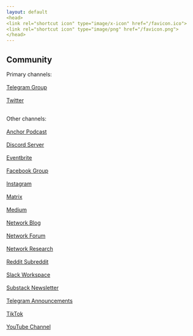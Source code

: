 ```yaml
---
layout: default
<head>
<link rel="shortcut icon" type="image/x-icon" href="/favicon.ico">
<link rel="shortcut icon" type="image/png" href="/favicon.png">
</head>
---
```

## Community

Primary channels:
<br>
<br>
<a href="https://t.me/networkfund" target="_blank">Telegram Group</a>
<br>
<br>
<a href="https://twitter.com/networkfund" target="_blank">Twitter</a>
<br>
<br>

Other channels:
<br>
<br>
<a href="https://anchor.fm/networkfund" target="_blank">Anchor Podcast</a>
<br>
<br>
<a href="https://discord.gg/sCtK6YK" target="_blank">Discord Server</a>
<br>
<br>
<a href="https://networkfund.eventbrite.com" target="_blank">Eventbrite</a>
<br>
<br>
<a href="https://facebook.com/groups/networkfund" target="_blank">Facebook Group</a>
<br>
<br>
<a href="https://instagram.com/networkfund" target="_blank">Instagram</a>
<br>
<br>
<a href="https://matrix.to/#/!XNSlHnqIwCumTmcAhm:matrix.org" target="_blank">Matrix</a>
<br>
<br>
<a href="https://network.medium.com" target="_blank">Medium</a>
<br>
<br>
<a href="https://blog.network.fund" target="_blank">Network Blog</a>
<br>
<br>
<a href="https://forum.network.fund" target="_blank">Network Forum</a>
<br>
<br>
<a href="https://network.com.de" target="_blank">Network Research</a>
<br>
<br>
<a href="https://reddit.com/r/networkfund" target="_blank">Reddit Subreddit</a>
<br>
<br>
<a href="https://networkfund.slack.com" target="_blank">Slack Workspace</a>
<br>
<br>
<a href="https://network.substack.com" target="_blank">Substack Newsletter</a>
<br>
<br>
<a href="https://t.me/networkfoundation" target="_blank">Telegram Announcements</a>
<br>
<br>
<a href="https://tiktok.com/networkfund" target="_blank">TikTok</a>
<br>
<br>
<a href="https://www.youtube.com/channel/UCh3Zw3sr1xPklmgjS6VYU-g" target="_blank">YouTube Channel</a>


